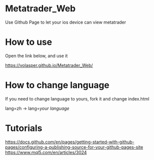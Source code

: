 # Metatrader_Web
Use Github Page to let your ios device can view metatrader

# How to use
Open the link below, and use it

https://volasper.github.io/Metatrader_Web/



# How to change language
If you need to change language to yours, fork it and change index.html

lang=zh -> lang=*your language*

# Tutorials
https://docs.github.com/en/pages/getting-started-with-github-pages/configuring-a-publishing-source-for-your-github-pages-site
https://www.mql5.com/en/articles/3024
